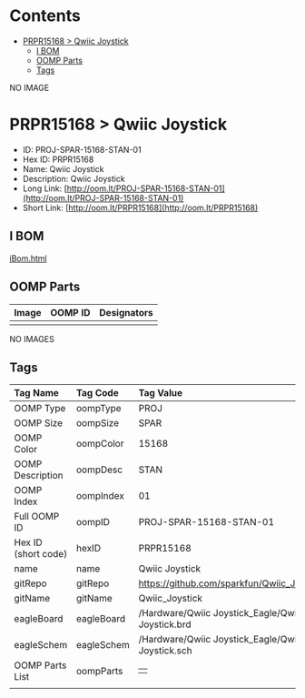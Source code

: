 



Contents
========

* [PRPR15168 > Qwiic Joystick](#prpr15168--qwiic-joystick)
	* [I BOM](#i-bom)
	* [OOMP Parts](#oomp-parts)
	* [Tags](#tags)
  
NO IMAGE  
# PRPR15168 > Qwiic Joystick

- ID: PROJ-SPAR-15168-STAN-01
- Hex ID: PRPR15168
- Name: Qwiic Joystick
- Description: Qwiic Joystick
- Long Link: [http://oom.lt/PROJ-SPAR-15168-STAN-01](http://oom.lt/PROJ-SPAR-15168-STAN-01)
- Short Link: [http://oom.lt/PRPR15168](http://oom.lt/PRPR15168)

## I BOM
  
[iBom.html](https://htmlpreview.github.io/?https://github.com/oomlout/oomlout_OOMP_projects_V2/blob/main/PROJ/SPAR/15168/STAN/01/ibom.html)
## OOMP Parts
  

|Image|OOMP ID|Designators|
| :--- | :--- | :--- |
||||
  
NO IMAGES  
## Tags
  

|Tag Name|Tag Code|Tag Value|
| :--- | :--- | :--- |
|OOMP Type|oompType|PROJ|
|OOMP Size|oompSize|SPAR|
|OOMP Color|oompColor|15168|
|OOMP Description|oompDesc|STAN|
|OOMP Index|oompIndex|01|
|Full OOMP ID|oompID|PROJ-SPAR-15168-STAN-01|
|Hex ID (short code)|hexID|PRPR15168|
|name|name|Qwiic Joystick|
|gitRepo|gitRepo|https://github.com/sparkfun/Qwiic_Joystick|
|gitName|gitName|Qwiic_Joystick|
|eagleBoard|eagleBoard|/Hardware/Qwiic Joystick_Eagle/Qwiic Joystick.brd|
|eagleSchem|eagleSchem|/Hardware/Qwiic Joystick_Eagle/Qwiic Joystick.sch|
|OOMP Parts List|oompParts|<table><tr><td></td></tr></table>|
||||

